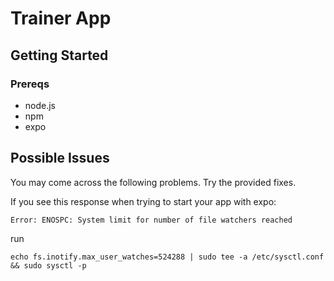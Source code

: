 # Trainer App

## Getting Started

### Prereqs

- node.js
- npm
- expo




## Possible Issues
You may come across the following problems. Try the provided fixes.


If you see this response when trying to start your app with expo:

`Error: ENOSPC: System limit for number of file watchers reached`

run

`echo fs.inotify.max_user_watches=524288 | sudo tee -a /etc/sysctl.conf && sudo sysctl -p`